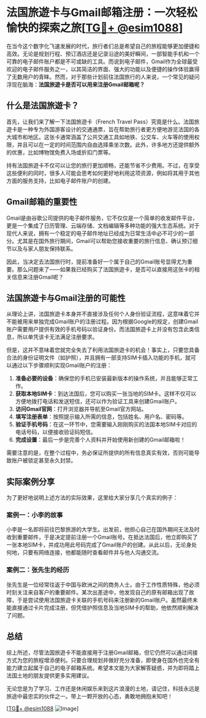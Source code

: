 # 法国旅遊卡与Gmail邮箱注册：一次轻松愉快的探索之旅[[TG💪+ @esim1088](https://t.me/s/esim1088)]

在当今这个数字化飞速发展的时代，旅行者们总是希望自己的旅程能够更加便捷和高效。无论是规划行程、预订酒店还是记录沿途的美好瞬间，一部智能手机和一个可靠的电子邮件账户都是不可或缺的工具。而说到电子邮件，Gmail作为全球最受欢迎的电子邮件服务之一，以其简洁的界面、强大的功能以及便捷的操作体验赢得了无数用户的青睐。然而，对于那些计划前往法国旅行的人来说，一个常见的疑问浮现在脑海：**法国旅遊卡是否可以用来注册Gmail邮箱呢？**

## 什么是法国旅遊卡？

首先，让我们来了解一下法国旅遊卡（French Travel Pass）究竟是什么。法国旅遊卡是一种专为外国游客设计的交通通票，旨在帮助旅行者更方便地游览法国的各大城市和地区。这张卡通常涵盖了公共交通工具如地铁、公交车、火车等的使用权限，并且可以在一定的时间范围内自由选择乘坐次数。此外，许多地方还提供额外的优惠，比如博物馆免费入场或折扣门票等。

持有法国旅遊卡不仅可以让您的旅行更加顺畅，还能节省不少费用。不过，在享受这些便利的同时，很多人可能会思考如何更好地利用这项资源，例如将其用于其他方面的服务支持，比如电子邮件账户的创建。

## Gmail邮箱的重要性

Gmail是由谷歌公司提供的电子邮件服务，它不仅仅是一个简单的收发邮件平台，更是一个集成了日历管理、云端存储、文档编辑等多种功能的强大生态系统。对于现代人来说，拥有一个稳定的电子邮件地址已经成为日常生活中必不可少的一部分。尤其是在国外旅行期间，Gmail可以帮助您接收重要的旅行信息、确认预订细节以及与家人朋友保持联系。

因此，当决定去法国旅行时，提前准备好一个属于自己的Gmail账号显得尤为重要。那么问题来了——如果我已经购买了法国旅遊卡，是否可以直接用这张卡的相关信息来注册Gmail呢？

## 法国旅遊卡与Gmail注册的可能性

从理论上讲，法国旅遊卡本身并不直接涉及任何个人身份验证流程，这意味着它并不能被用来单独完成Gmail账户的注册过程。因为根据Google的规定，创建Gmail账户需要用户提供有效的手机号码以验证身份。而法国旅遊卡上并没有包含此类信息，所以单凭该卡无法满足注册要求。

但是，这并不意味着您就完全失去了利用法国旅遊卡的机会！事实上，只要您具备合法的身份证明文件（如护照），并且拥有一部支持SIM卡插入功能的手机，就可以通过以下步骤顺利实现Gmail账户的注册：

1. **准备必要的设备**：确保您的手机已安装最新版本的操作系统，并且能够正常工作。
2. **获取本地SIM卡**：到达法国后，您可以购买一张当地的SIM卡。这样不仅可以方便地拨打电话和发送短信，还可以作为验证工具来创建Gmail账户。
3. **访问Gmail官网**：打开浏览器并导航至Gmail官方网站。
4. **填写注册表单**：按照提示输入所需的信息，包括姓名、用户名、密码等。
5. **验证手机号码**：在这一环节中，您需要输入刚刚购买的法国本地SIM卡对应的电话号码，以便接收验证码短信。
6. **完成设置**：最后一步是完善个人资料并开始使用新创建的Gmail邮箱啦！

需要注意的是，在整个过程中，务必保证所提供的所有信息真实有效，否则可能导致账户被锁定甚至永久封禁。

## 实际案例分享

为了更好地说明上述方法的实际效果，这里给大家分享几个真实的例子：

### 案例一：小李的故事
小李是一名即将前往巴黎旅游的大学生。出发前，他担心自己在国外期间无法及时收到重要邮件，于是决定提前注册一个Gmail账号。在抵达法国后，他立即购买了一张本地SIM卡，并成功用此号码完成了Gmail账户的创建。从此以后，无论身处何地，只要有网络连接，他都能随时查看邮件并与他人沟通交流。

### 案例二：张先生的经历
张先生是一位经常往返于中国与欧洲之间的商务人士。由于工作性质特殊，他必须时刻关注来自客户的重要邮件。某次出差途中，他发现自己的原有邮箱出现了故障，于是尝试使用法国旅遊卡关联的手机号码来注册新的Gmail账户。虽然最终未能直接通过卡片完成注册，但凭借护照信息及当地SIM卡的帮助，他依然顺利解决了问题。

## 总结

综上所述，尽管法国旅遊卡不能直接用于注册Gmail邮箱，但它仍然可以通过间接方式为您的旅程增添便利。只要合理规划并做好充分准备，即使身在国外也完全有能力建立起属于自己的电子邮箱系统。希望本文能为大家解答疑惑，并为即将踏上法国土地的朋友提供更多实用建议。

无论您是为了学习、工作还是休闲娱乐来到这片浪漫的土地，请记住，科技永远是旅途中最忠实的伙伴之一。带上一颗开放的心态，勇敢地拥抱未知吧！

[[TG💪+ @esim1088](https://t.me/s/esim1088) ![Image](https://i.postimg.cc/4NQfJmqS/Snipaste-2025-05-13-00-14-12.png)]